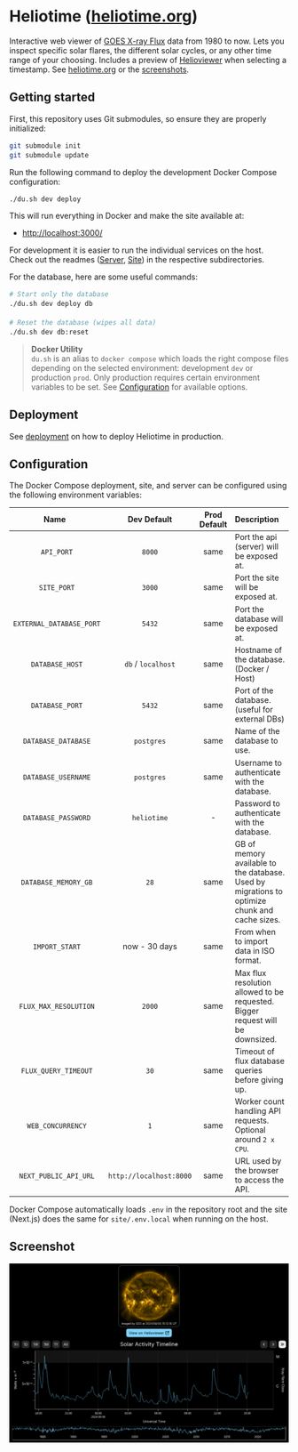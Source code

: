 # Heliotime ([heliotime.org](https://heliotime.org/))

Interactive web viewer of [GOES X-ray Flux](https://www.swpc.noaa.gov/products/goes-x-ray-flux) data from 1980 to now. Lets you inspect specific solar flares, the different solar cycles, or any other time range of your choosing. Includes a preview of [Helioviewer](https://helioviewer.org/?imageLayers=[SDO%2CAIA%2CAIA%2C171%2C1%2C100]) when selecting a timestamp. See [heliotime.org](https://heliotime.org/) or the [screenshots](#screenshot).

## Getting started

First, this repository uses Git submodules, so ensure they are properly initialized:

```sh
git submodule init 
git submodule update
```

Run the following command to deploy the development Docker Compose configuration:

```sh
./du.sh dev deploy
```

This will run everything in Docker and make the site available at:

- <http://localhost:3000/>

For development it is easier to run the individual services on the host. Check out the readmes ([Server](./server/README.md), [Site](./site/README.md)) in the respective subdirectories.

For the database, here are some useful commands:

```sh
# Start only the database
./du.sh dev deploy db

# Reset the database (wipes all data)
./du.sh dev db:reset
```

> **Docker Utility** <br>
> `du.sh` is an alias to `docker compose` which loads the right compose files depending on the selected environment:
> development `dev` or production `prod`. Only production requires certain environment variables to be set.
> See [Configuration](#configuration) for available options.

## Deployment

See [deployment](./docs/deploy.md) on how to deploy Heliotime in production.

## Configuration

The Docker Compose deployment, site, and server can be configured using the following environment variables:

| <div style="width:150px">Name</div> |       Dev Default       | Prod Default | Description                                                                                   |
| :---------------------------------: | :---------------------: | :----------: | :-------------------------------------------------------------------------------------------- |
|             `API_PORT`              |         `8000`          |     same     | Port the api (server) will be exposed at.                                                     |
|             `SITE_PORT`             |         `3000`          |     same     | Port the site will be exposed at.                                                             |
|      `EXTERNAL_DATABASE_PORT`       |         `5432`          |     same     | Port the database will be exposed at.                                                         |
|           `DATABASE_HOST`           |   `db` / `localhost`    |     same     | Hostname of the database. (Docker / Host)                                                     |
|           `DATABASE_PORT`           |         `5432`          |     same     | Port of the database. (useful for external DBs)                                               |
|         `DATABASE_DATABASE`         |       `postgres`        |     same     | Name of the database to use.                                                                  |
|         `DATABASE_USERNAME`         |       `postgres`        |     same     | Username to authenticate with the database.                                                   |
|         `DATABASE_PASSWORD`         |       `heliotime`       |      -       | Password to authenticate with the database.                                                   |
|        `DATABASE_MEMORY_GB`         |          `28`           |     same     | GB of memory available to the database. Used by migrations to optimize chunk and cache sizes. |
|           `IMPORT_START`            |      now - 30 days      |     same     | From when to import data in ISO format.                                                       |
|        `FLUX_MAX_RESOLUTION`        |         `2000`          |     same     | Max flux resolution allowed to be requested. Bigger request will be downsized.                |
|        `FLUX_QUERY_TIMEOUT`         |          `30`           |     same     | Timeout of flux database queries before giving up.                                            |
|          `WEB_CONCURRENCY`          |           `1`           |     same     | Worker count handling API requests. Optional around `2 x CPU`.                                |
|        `NEXT_PUBLIC_API_URL`        | `http://localhost:8000` |     same     | URL used by the browser to access the API.                                                    |

Docker Compose automatically loads `.env` in the repository root and the site (Next.js) does the same for `site/.env.local` when running on the host.

## Screenshot

![screenshot](docs/screenshot.png)

